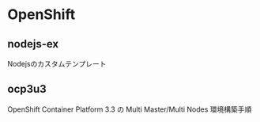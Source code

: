 # OpenShift 

## nodejs-ex
Nodejsのカスタムテンプレート

## ocp3u3
OpenShift Container Platform 3.3 の Multi Master/Multi Nodes 環境構築手順
